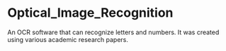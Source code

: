 # Optical_Image_Recognition
An OCR software that can recognize letters and numbers. It was created using various academic research papers.
